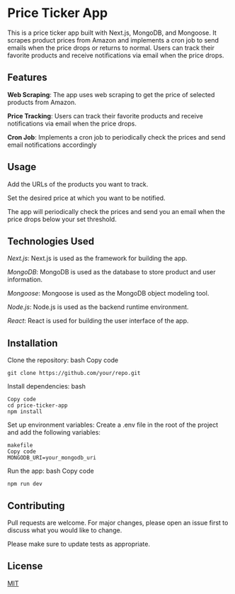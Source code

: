 # Price Ticker App

This is a price ticker app built with Next.js, MongoDB, and Mongoose. It scrapes product prices from Amazon and implements a cron job to send emails when the price drops or returns to normal. Users can track their favorite products and receive notifications via email when the price drops.

## Features
**Web Scraping**: The app uses web scraping to get the price of selected products from Amazon.

**Price Tracking**: Users can track their favorite products and receive notifications via email when the price drops.

**Cron Job**: Implements a cron job to periodically check the prices and send email notifications accordingly

## Usage


Add the URLs of the products you want to track.

Set the desired price at which you want to be notified.

The app will periodically check the prices and send you an email when the price drops below your set threshold.

## Technologies Used
*Next.js*: Next.js is used as the framework for building the app.

*MongoDB*: MongoDB is used as the database to store product and user information.

*Mongoose*: Mongoose is used as the MongoDB object modeling tool.

*Node.js*: Node.js is used as the backend runtime environment.

*React*: React is used for building the user interface of the app.

## Installation


Clone the repository:
bash
Copy code
```
git clone https://github.com/your/repo.git
```
Install dependencies:
bash
```
Copy code
cd price-ticker-app
npm install
```
Set up environment variables:
Create a .env file in the root of the project and add the following variables:
```
makefile
Copy code
MONGODB_URI=your_mongodb_uri
```
Run the app:
bash
Copy code
```
npm run dev
```
## Contributing

Pull requests are welcome. For major changes, please open an issue first
to discuss what you would like to change.

Please make sure to update tests as appropriate.

## License

[MIT](https://choosealicense.com/licenses/mit/)
